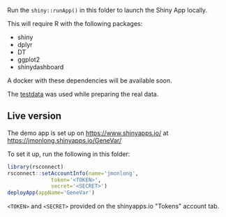 Run the `shiny::runApp()` in this folder to launch the Shiny App locally.

This will require R with the following packages:
- shiny
- dplyr
- DT
- ggplot2
- shinydashboard

A docker with these dependencies will be available soon.

The [testdata](testdata) was used while preparing the real data.

## Live version

The demo app is set up on https://www.shinyapps.io/ at https://jmonlong.shinyapps.io/GeneVar/

To set it up, run the following in this folder:

```r
library(rsconnect)
rsconnect::setAccountInfo(name='jmonlong',
			  token='<TOKEN>',
			  secret='<SECRET>')
deployApp(appName='GeneVar')
```

`<TOKEN>` and `<SECRET>` provided on the shinyapps.io "Tokens" account tab.
